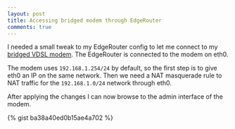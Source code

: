```yaml
---
layout: post
title: Accessing bridged modem through EdgeRouter
comments: true
---
```


I needed a small tweak to my EdgeRouter config to let me connect to my [bridged VDSL modem](https://www.spark.co.nz/help/internet-data/equipment/huawei/hg630b-gateway/setup-bridge-mode-huawei-hg630b/). The EdgeRouter is connected to the modem on eth0.

The modem uses `192.168.1.254/24` by default, so the first step is to give eth0 an IP on the same network. Then we need a NAT masquerade rule to NAT traffic for the `192.168.1.0/24` network through eth0. 

After applying the changes I can now browse to the admin interface of the modem.

{% gist ba38a40ed0b15ae4a702 %}
